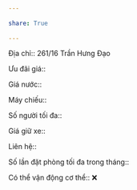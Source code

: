 ---  
share: True  
---  
Địa chỉ:: 261/16 Trần Hưng Đạo  
Ưu đãi giá::   
Giá nước::   
Máy chiếu::   
Số người tối đa::   
Giá giữ xe::   
Liên hệ::   
Số lần đặt phòng tối đa trong tháng::   
Có thể vận động cơ thể:: ❌  
